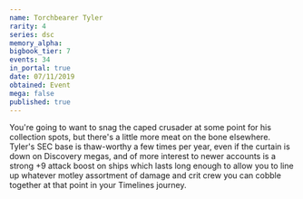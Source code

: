 ```yaml
---
name: Torchbearer Tyler
rarity: 4
series: dsc
memory_alpha:
bigbook_tier: 7
events: 34
in_portal: true
date: 07/11/2019
obtained: Event
mega: false
published: true
---
```


You're going to want to snag the caped crusader at some point for his collection spots, but there's a little more meat on the bone elsewhere. Tyler's SEC base is thaw-worthy a few times per year, even if the curtain is down on Discovery megas, and of more interest to newer accounts is a strong +9 attack boost on ships which lasts long enough to allow you to line up whatever motley assortment of damage and crit crew you can cobble together at that point in your Timelines journey.

